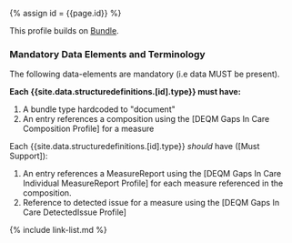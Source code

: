 
{% assign id = {{page.id}} %}

This profile builds on [Bundle](https://www.hl7.org/fhir/bundle.html).

### Mandatory Data Elements and Terminology

The following data-elements are mandatory (i.e data MUST be present).

**Each {{site.data.structuredefinitions.[id].type}} must have:**

1. A bundle type hardcoded to "document"
1. An entry references a composition using the [DEQM Gaps In Care Composition Profile] for a  measure

Each {{site.data.structuredefinitions.[id].type}} *should* have ([Must Support]):

1. An entry references a MeasureReport using the [DEQM Gaps In Care Individual MeasureReport Profile] for each measure referenced in the composition.
1. Reference to detected issue for a measure using the [DEQM Gaps In Care DetectedIssue Profile]


<!--
### Mandatory Data Elements and Terminology

The following data-elements are mandatory (i.e data MUST be present). -->

<!-- **Each {{site.data.structuredefinitions.[id].type}} must have:** -->

<!--1. -->

<!--

Each {{site.data.structuredefinitions.[id].type}} *should* have ([Must Support](guidance.html#must-support)):

1. The beneficiary

-->

<!-- ### Examples-->


{% include link-list.md %}
